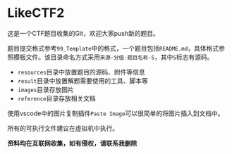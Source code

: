 # LikeCTF2

这是一个CTF题目收集的Git，欢迎大家push新的题目。

题目提交格式参考`99_Template`中的格式，一个题目包括`README.md`，具体格式参照模板文件。该目录命名方式采用`来源-分值-题目名称-S`，其中`S`标志有源码。

* `resources`目录中放置题目的源码、附件等信息
* `result`目录中放置解题需要使用的工具、脚本等
* `images`目录存放图片
* `reference`目录存放相关文档

使用vscode中的图片复制插件`Paste Image`可以很简单的将图片插入到文档中。

所有的可执行文件建议在虚拟机中执行。

**资料均在互联网收集，如有侵权，请联系我删除**